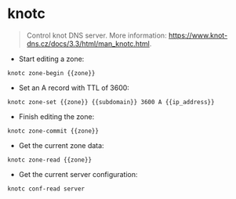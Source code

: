 # knotc

> Control knot DNS server.
> More information: <https://www.knot-dns.cz/docs/3.3/html/man_knotc.html>.

- Start editing a zone:

`knotc zone-begin {{zone}}`

- Set an A record with TTL of 3600:

`knotc zone-set {{zone}} {{subdomain}} 3600 A {{ip_address}}`

- Finish editing the zone:

`knotc zone-commit {{zone}}`

- Get the current zone data:

`knotc zone-read {{zone}}`

- Get the current server configuration:

`knotc conf-read server`
